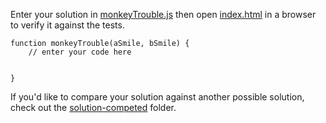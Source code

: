 Enter your solution in [monkeyTrouble.js](monkeyTrouble.js) then
open [index.html](index.html) in a browser to verify it against the tests.

```
function monkeyTrouble(aSmile, bSmile) {
    // enter your code here


}
```

If you'd like to compare your solution against another possible solution,
check out the [solution-competed](../solution-completed/) folder.
